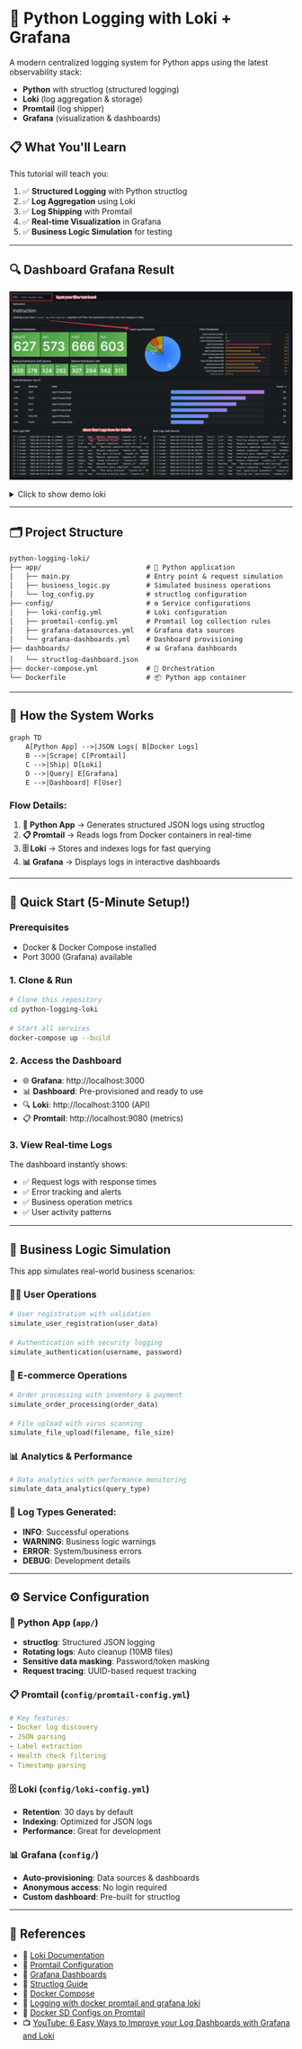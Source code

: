 # 🚀 Python Logging with Loki + Grafana

A modern centralized logging system for Python apps using the latest observability stack:
- **Python** with structlog (structured logging)
- **Loki** (log aggregation & storage)
- **Promtail** (log shipper)
- **Grafana** (visualization & dashboards)

## 📋 What You'll Learn

This tutorial will teach you:
1. ✅ **Structured Logging** with Python structlog
2. ✅ **Log Aggregation** using Loki
3. ✅ **Log Shipping** with Promtail
4. ✅ **Real-time Visualization** in Grafana
5. ✅ **Business Logic Simulation** for testing

---

## 🔍 Dashboard Grafana Result

![Loki Dashboard](./assets/loki_0.png)
<details>
<summary>Click to show demo loki</summary>

![Loki Dashboard](./assets/loki_1.png)
![Loki Dashboard](./assets/loki_2.png)
![Loki Dashboard](./assets/loki_3.png)
![Loki Dashboard](./assets/loki_4.png)
</details>

---

## 🗂️ Project Structure

```
python-logging-loki/
├── app/                          # 🐍 Python application
│   ├── main.py                   # Entry point & request simulation
│   ├── business_logic.py         # Simulated business operations
│   └── log_config.py             # structlog configuration
├── config/                       # ⚙️ Service configurations
│   ├── loki-config.yml           # Loki configuration
│   ├── promtail-config.yml       # Promtail log collection rules
│   ├── grafana-datasources.yml   # Grafana data sources
│   └── grafana-dashboards.yml    # Dashboard provisioning
├── dashboards/                   # 📊 Grafana dashboards
│   └── structlog-dashboard.json
├── docker-compose.yml            # 🐳 Orchestration
└── Dockerfile                    # 📦 Python app container
```

---

## 🔄 How the System Works

```mermaid
graph TD
    A[Python App] -->|JSON Logs| B[Docker Logs]
    B -->|Scrape| C[Promtail]
    C -->|Ship| D[Loki]
    D -->|Query| E[Grafana]
    E -->|Dashboard| F[User]
```

### Flow Details:

1. **🐍 Python App** → Generates structured JSON logs using structlog
2. **📋 Promtail** → Reads logs from Docker containers in real-time
3. **🗄️ Loki** → Stores and indexes logs for fast querying
4. **📊 Grafana** → Displays logs in interactive dashboards

---

## 🚀 Quick Start (5-Minute Setup!)

### Prerequisites
- Docker & Docker Compose installed
- Port 3000 (Grafana) available

### 1. Clone & Run
```bash
# Clone this repository
cd python-logging-loki

# Start all services
docker-compose up --build
```

### 2. Access the Dashboard
- 🌐 **Grafana**: http://localhost:3000
- 📊 **Dashboard**: Pre-provisioned and ready to use
- 🔍 **Loki**: http://localhost:3100 (API)
- 📋 **Promtail**: http://localhost:9080 (metrics)

### 3. View Real-time Logs
The dashboard instantly shows:
- ✅ Request logs with response times
- ✅ Error tracking and alerts
- ✅ Business operation metrics
- ✅ User activity patterns

---

## 📱 Business Logic Simulation

This app simulates real-world business scenarios:

### 🧑‍💼 User Operations
```python
# User registration with validation
simulate_user_registration(user_data)

# Authentication with security logging
simulate_authentication(username, password)
```

### 🛒 E-commerce Operations  
```python
# Order processing with inventory & payment
simulate_order_processing(order_data)

# File upload with virus scanning
simulate_file_upload(filename, file_size)
```

### 📊 Analytics & Performance
```python
# Data analytics with performance monitoring
simulate_data_analytics(query_type)
```

### 🎯 Log Types Generated:
- **INFO**: Successful operations
- **WARNING**: Business logic warnings
- **ERROR**: System/business errors  
- **DEBUG**: Development details

---

## ⚙️ Service Configuration

### 🐍 Python App (`app/`)
- **structlog**: Structured JSON logging
- **Rotating logs**: Auto cleanup (10MB files)
- **Sensitive data masking**: Password/token masking
- **Request tracing**: UUID-based request tracking

### 📋 Promtail (`config/promtail-config.yml`)
```yaml
# Key features:
- Docker log discovery
- JSON parsing
- Label extraction
- Health check filtering
- Timestamp parsing
```

### 🗄️ Loki (`config/loki-config.yml`)
- **Retention**: 30 days by default
- **Indexing**: Optimized for JSON logs
- **Performance**: Great for development

### 📊 Grafana (`config/`)
- **Auto-provisioning**: Data sources & dashboards
- **Anonymous access**: No login required
- **Custom dashboard**: Pre-built for structlog

---

## 📖 References

- 📘 [Loki Documentation](https://grafana.com/docs/loki/latest/)
- 📘 [Promtail Configuration](https://grafana.com/docs/loki/latest/clients/promtail/)
- 📘 [Grafana Dashboards](https://grafana.com/docs/grafana/latest/)
- 📘 [Structlog Guide](https://structlog.org/)
- 📘 [Docker Compose](https://docs.docker.com/compose/)
- 📘 [Logging with docker promtail and grafana loki](https://ruanbekker.medium.com/logging-with-docker-promtail-and-grafana-loki-d920fd790ca8)
- 📘 [Docker SD Configs on Promtail](https://grafana.com/docs/loki/latest/send-data/promtail/configuration/#docker_sd_configs)
- 📺 [YouTube: 6 Easy Ways to Improve your Log Dashboards with Grafana and Loki](https://www.youtube.com/watch?v=EPLvB1eVJJk)